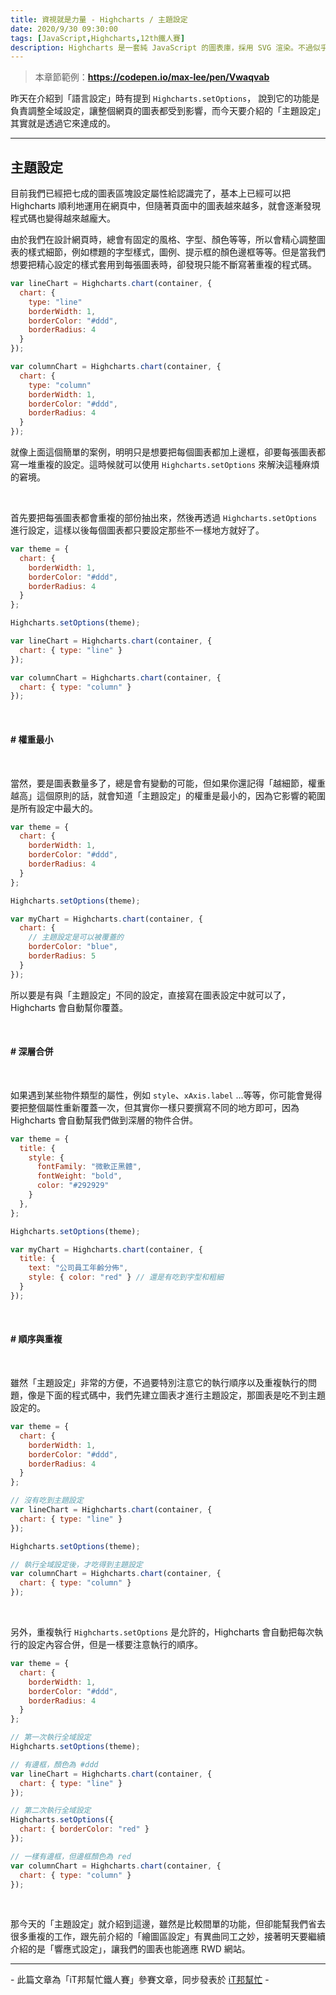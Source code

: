 ```yaml
---
title: 資視就是力量 - Highcharts / 主題設定
date: 2020/9/30 09:30:00
tags: [JavaScript,Highcharts,12th鐵人賽]
description: Highcharts 是一套純 JavaScript 的圖表庫，採用 SVG 渲染。不過似乎是使用人數較少的關係，國內的相關文章寥寥可數，加上官方文件的中翻文本也是較舊的版號，所以這次希望能以一個使用過 Highcharts 的開發者角度來跟各位介紹它，希望以我的使用經驗可以讓大家認識 Highcharts 的強大功能與應用，那就先來看看它的優點與特性吧！
---
```


> 本章節範例：**https://codepen.io/max-lee/pen/Vwaqvab**

昨天在介紹到「語言設定」時有提到 `Highcharts.setOptions`， 說到它的功能是負責調整全域設定，讓整個網頁的圖表都受到影響，而今天要介紹的「主題設定」其實就是透過它來達成的。

---

## 主題設定

目前我們已經把七成的圖表區塊設定屬性給認識完了，基本上已經可以把 Highcharts 順利地運用在網頁中，但隨著頁面中的圖表越來越多，就會逐漸發現程式碼也變得越來越龐大。

由於我們在設計網頁時，總會有固定的風格、字型、顏色等等，所以會精心調整圖表的樣式細節，例如標題的字型樣式，圖例、提示框的顏色邊框等等。但是當我們想要把精心設定的樣式套用到每張圖表時，卻發現只能不斷寫著重複的程式碼。

```javascript
var lineChart = Highcharts.chart(container, {
  chart: {
    type: "line"
    borderWidth: 1,
    borderColor: "#ddd",
    borderRadius: 4
  }
});

var columnChart = Highcharts.chart(container, {
  chart: {
    type: "column"
    borderWidth: 1,
    borderColor: "#ddd",
    borderRadius: 4
  }
});
```

就像上面這個簡單的案例，明明只是想要把每個圖表都加上邊框，卻要每張圖表都寫一堆重複的設定。這時候就可以使用 `Highcharts.setOptions` 來解決這種麻煩的窘境。

<br/>

首先要把每張圖表都會重複的部份抽出來，然後再透過 `Highcharts.setOptions` 進行設定，這樣以後每個圖表都只要設定那些不一樣地方就好了。

```javascript
var theme = {
  chart: {
    borderWidth: 1,
    borderColor: "#ddd",
    borderRadius: 4
  }
};

Highcharts.setOptions(theme);

var lineChart = Highcharts.chart(container, {
  chart: { type: "line" }
});

var columnChart = Highcharts.chart(container, {
  chart: { type: "column" }
});
```

<br/>

#### # 權重最小

<br/>

當然，要是圖表數量多了，總是會有變動的可能，但如果你還記得「越細節，權重越高」這個原則的話，就會知道「主題設定」的權重是最小的，因為它影響的範圍是所有設定中最大的。

```javascript
var theme = {
  chart: {
    borderWidth: 1,
    borderColor: "#ddd",
    borderRadius: 4
  }
};

Highcharts.setOptions(theme);

var myChart = Highcharts.chart(container, {
  chart: {
    // 主題設定是可以被覆蓋的
    borderColor: "blue",
    borderRadius: 5
  }
});
```

所以要是有與「主題設定」不同的設定，直接寫在圖表設定中就可以了，Highcharts 會自動幫你覆蓋。

<br/>

#### # 深層合併

<br/>

如果遇到某些物件類型的屬性，例如 `style`、`xAxis.label` ...等等，你可能會覺得要把整個屬性重新覆蓋一次，但其實你一樣只要撰寫不同的地方即可，因為 Highcharts 會自動幫我們做到深層的物件合併。

```javascript
var theme = {
  title: {
    style: {
      fontFamily: "微軟正黑體",
      fontWeight: "bold",
      color: "#292929"
    }
  },
};

Highcharts.setOptions(theme);

var myChart = Highcharts.chart(container, {
  title: {
    text: "公司員工年齡分佈",
    style: { color: "red" } // 還是有吃到字型和粗細
  }
});
```

<br/>

#### # 順序與重複

<br/>

雖然「主題設定」非常的方便，不過要特別注意它的執行順序以及重複執行的問題，像是下面的程式碼中，我們先建立圖表才進行主題設定，那圖表是吃不到主題設定的。

```javascript
var theme = {
  chart: {
    borderWidth: 1,
    borderColor: "#ddd",
    borderRadius: 4
  }
};

// 沒有吃到主題設定
var lineChart = Highcharts.chart(container, {
  chart: { type: "line" }
});

Highcharts.setOptions(theme);

// 執行全域設定後，才吃得到主題設定
var columnChart = Highcharts.chart(container, {
  chart: { type: "column" }
});
```

<br/>

另外，重複執行 `Highcharts.setOptions` 是允許的，Highcharts 會自動把每次執行的設定內容合併，但是一樣要注意執行的順序。

```javascript
var theme = {
  chart: {
    borderWidth: 1,
    borderColor: "#ddd",
    borderRadius: 4
  }
};

// 第一次執行全域設定
Highcharts.setOptions(theme);

// 有邊框，顏色為 #ddd
var lineChart = Highcharts.chart(container, {
  chart: { type: "line" }
});

// 第二次執行全域設定
Highcharts.setOptions({
  chart: { borderColor: "red" }
});

// 一樣有邊框，但邊框顏色為 red
var columnChart = Highcharts.chart(container, {
  chart: { type: "column" }
});
```


<br/>

那今天的「主題設定」就介紹到這邊，雖然是比較間單的功能，但卻能幫我們省去很多重複的工作，跟先前介紹的「繪圖區設定」有異曲同工之妙，接著明天要繼續介紹的是「響應式設定」，讓我們的圖表也能適應 RWD 網站。

---

\- 此篇文章為「iT邦幫忙鐵人賽」參賽文章，同步發表於 [iT邦幫忙](https://ithelp.ithome.com.tw/articles/10246743) -
